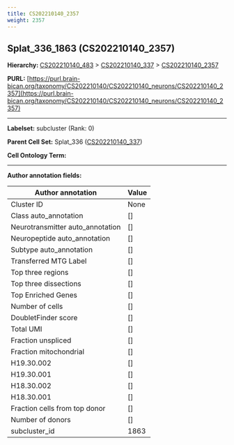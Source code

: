 ```yaml
---
title: CS202210140_2357
weight: 2357
---
```

## Splat_336_1863 (CS202210140_2357)
<b>Hierarchy: </b>
[CS202210140_483](../CS202210140_483) >
[CS202210140_337](../CS202210140_337) >
[CS202210140_2357](../CS202210140_2357)

**PURL:** [https://purl.brain-bican.org/taxonomy/CS202210140/CS202210140_neurons/CS202210140_2357](https://purl.brain-bican.org/taxonomy/CS202210140/CS202210140_neurons/CS202210140_2357)

---


**Labelset:** subcluster (Rank: 0)

**Parent Cell Set:** Splat_336 ([CS202210140_337](../CS202210140_337))



**Cell Ontology Term:** 

[MARKER GENES.]: #


---

[TRANSFERRED ANNOTATIONS.]: #


[AUTHOR ANNOTATION FIELDS.]: #


**Author annotation fields:**

| Author annotation | Value |
|-------------------|-------|
|Cluster ID|None|
|Class auto_annotation|[]|
|Neurotransmitter auto_annotation|[]|
|Neuropeptide auto_annotation|[]|
|Subtype auto_annotation|[]|
|Transferred MTG Label|[]|
|Top three regions|[]|
|Top three dissections|[]|
|Top Enriched Genes|[]|
|Number of cells|[]|
|DoubletFinder score|[]|
|Total UMI|[]|
|Fraction unspliced|[]|
|Fraction mitochondrial|[]|
|H19.30.002|[]|
|H19.30.001|[]|
|H18.30.002|[]|
|H18.30.001|[]|
|Fraction cells from top donor|[]|
|Number of donors|[]|
|subcluster_id|1863|
